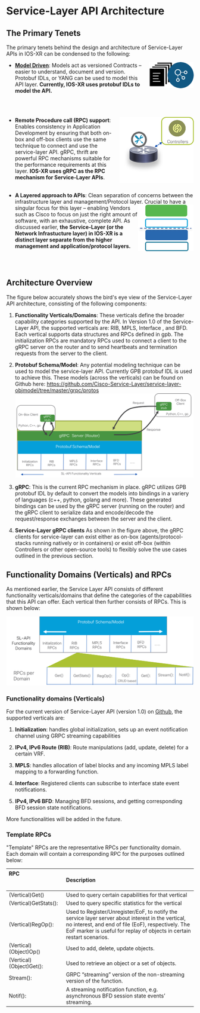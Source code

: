 # Service-Layer API Architecture

## The Primary Tenets

The primary tenets behind the design and architecture of Service-Layer APIs in IOS-XR can be condensed to the following:  

* <u>**Model Driven**</u>: <img src="assets/images/model-driven.png" alt="model-driven" width="120px" style="float: right; margin-left: 1em; margin-right: auto; display: block;" align="middle"/> Models act as versioned Contracts – easier to understand, document and version. Protobuf IDLs, or YANG can be used to model this API layer. **Currently, IOS-XR uses protobuf IDLs to model the API.**

&nbsp;  
&nbsp;  

* **Remote Procedure call (RPC) support**: <img src="assets/images/rpc-support.png" alt="rpc-support" width="200px" style="float: right; margin-left: 1em; margin-right: auto; display: block;" align="middle"/>Enables consistency in Application Development by ensuring that both on-box and off-box clients use the same technique to connect and use the service-layer API. gRPC, thrift are powerful RPC mechanisms suitable for the performance requirements at this layer. **IOS-XR uses gRPC as the RPC mechanism for Service-Layer APIs**.
&nbsp;  
&nbsp;  

* **A Layered approach to APIs**: Clean separation of concerns between the infrastructure layer and management/Protocol layer. <img src="assets/images/layered-approach.png" alt="layered-approach" width="150px" style="float: right;  margin-right: auto; display: block;" align="middle"/>
Crucial to have a singular focus for this layer – enabling Vendors such as Cisco to focus on just the right amount of software, with an exhaustive, complete API.  As discussed earlier, **the Service-Layer (or the Network Infrastucture layer) in IOS-XR is a distinct layer separate from the higher management and application/protocol layers.**  

&nbsp;  
&nbsp;  


## Architecture Overview

The figure below accurately shows the bird's eye view of the Service-Layer API architecture, consisting of the following components:

1. **Functionality Verticals/Domains**: These verticals define the broader capability categories supported by the API. In Version 1.0 of the Service-Layer API, the supported verticals are:  RIB, MPLS, Interface , and BFD. Each vertical supports data structures and RPCs defined in gpb. The initialization RPCs are mandatory RPCs used to connect a client to the gRPC server on the router and to send heartbeats and termination requests  from the server to the client.  

2. **Protobuf Schema/Model**:  Any potential modeling technique can be used to model the service-layer API. Currently GPB protobuf IDL is used to achieve this. These models (across the verticals) can be found on Github here: <https://github.com/Cisco-Service-Layer/service-layer-objmodel/tree/master/grpc/protos>  
![service-layer-architecture](assets/images/service-layer-architecture.png)

3. **gRPC**: This is the current RPC mechanism in place. gRPC utilizes GPB protobuf IDL by default to convert the models into bindings in a variery of languages (c++, python, golang and more). These generated bindings can be used by the gRPC server (running on the router) and the gRPC client to serialize data and encode/decode the request/response exchanges between the server and the client.   

4. **Service-Layer gRPC clients** As shown in the figure above, the gRPC clients for service-layer can exist either as on-box (agents/protocol-stacks running natively or in containers) or exist off-box (within Controllers or  other open-source tools) to flexibly solve the use cases outlined in the previous section.

## Functionality Domains (Verticals) and RPCs  

As mentioned earlier, the Service Layer API consists of different functionality verticals/domains that define the categories of the capabilities that this API can offer. Each vertical then further consists of RPCs. This is shown below:

![service-layer-domains-rpcs](assets/images/service-layer-domain-rpcs.png)


### Functionality domains (Verticals)

For the current version of Service-Layer API (version 1.0) on [Github](https://github.com/Cisco-Service-Layer/service-layer-objmodel), the supported verticals are:

1. **Initialization**: handles global initialization, sets up an event notification channel using GRPC streaming capabilities


2. **IPv4, IPv6 Route (RIB)**: Route manipulations (add, update, delete) for a certain VRF.

3. **MPLS**: handles allocation of label blocks and any incoming MPLS label mapping to a forwarding function.

4. **Interface**: Registered clients can subscribe to interface state event notifications.

5. **IPv4, IPv6 BFD**: Managing BFD sessions, and getting corresponding BFD session state notifications.

More functionalities will be added in the future.


### Template RPCs  

"Template" RPCs are the representative RPCs per functionality domain. Each domain will contain a corresponding RPC for the purposes outlined below:


|RPC <br/><img width=180/>  |Description|
|:--------|:---------|
|(Vertical)Get()|Used to query certain capabilities for that vertical|
|(Vertical)GetStats(): |Used to query specific statistics for the vertical|
|(Vertical)RegOp():|Used to Register/Unregister/EoF, to notify the service layer server about interest in the vertical, no interest, and end of file (EoF), respectively. The EoF marker is useful for replay of objects in certain restart scenarios.|
|(Vertical)(Object)Op()|Used to add, delete, update objects.|
|(Vertical)(Object)Get():|Used to retrieve an object or a set of objects.|
|Stream(): |GRPC “streaming” version of the non-streaming version of the function.|
|Notif(): |A streaming notification function, e.g. asynchronous BFD session state events’ streaming.|
